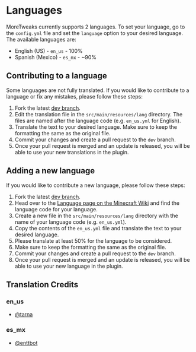 # Languages

MoreTweaks currently supports 2 languages. To set your language, go to the `config.yml` file and set the `language` option to your desired language. The available languages are:
- English (US) - `en_us` - 100%
- Spanish (Mexico) - `es_mx` - ~90%

## Contributing to a language
Some languages are not fully translated. If you would like to contribute to a language or fix any mistakes, please follow these steps:
1. Fork the latest [dev branch](https://github.com/tarna/MoreTweaks/tree/dev/patch).
2. Edit the translation file in the `src/main/resources/lang` directory. The files are named after the language code (e.g. `en_us.yml` for English).
3. Translate the text to your desired language. Make sure to keep the formatting the same as the original file.
4. Commit your changes and create a pull request to the `dev` branch.
5. Once your pull request is merged and an update is released, you will be able to use your new translations in the plugin.

## Adding a new language
If you would like to contribute a new language, please follow these steps:
1. Fork the latest [dev branch](https://github.com/tarna/MoreTweaks/tree/dev/patch).
2. Head over to the [Language page on the Minecraft Wiki](https://minecraft.wiki/w/Language) and find the language code for your language.
3. Create a new file in the `src/main/resources/lang` directory with the name of your language code (e.g. `en_us.yml`).
4. Copy the contents of the `en_us.yml` file and translate the text to your desired language.
5. Please translate at least 50% for the language to be considered.
6. Make sure to keep the formatting the same as the original file.
7. Commit your changes and create a pull request to the `dev` branch.
8. Once your pull request is merged and an update is released, you will be able to use your new language in the plugin.

## Translation Credits

### en_us
- [@tarna](https://tarna.dev)

### es_mx
- [@enttbot](https://www.youtube.com/@enttbot)